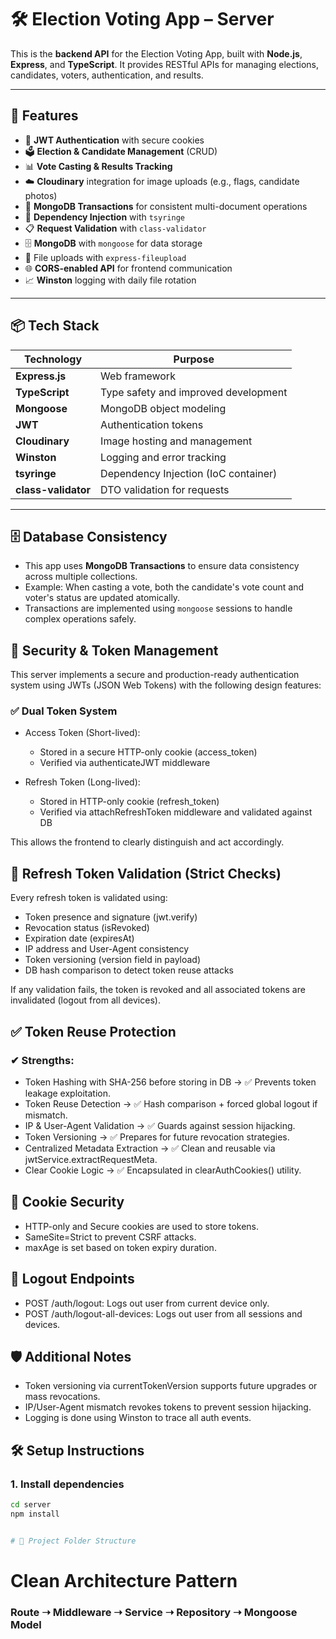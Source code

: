 # 🛠️ Election Voting App – Server

This is the **backend API** for the Election Voting App, built with **Node.js**, **Express**, and **TypeScript**. It provides RESTful APIs for managing elections, candidates, voters, authentication, and results.

---

## 🚀 Features

- 🔐 **JWT Authentication** with secure cookies
- 🗳️ **Election & Candidate Management** (CRUD)
- 📊 **Vote Casting & Results Tracking**
- ☁️ **Cloudinary** integration for image uploads (e.g., flags, candidate photos)
- 💾 **MongoDB Transactions** for consistent multi-document operations
- 🧩 **Dependency Injection** with `tsyringe`
- 📋 **Request Validation** with `class-validator`
- 🗄️ **MongoDB** with `mongoose` for data storage
- 📂 File uploads with `express-fileupload`
- 🌐 **CORS-enabled API** for frontend communication
- 📈 **Winston** logging with daily file rotation

---

## 📦 Tech Stack

| Technology          | Purpose                              |
| ------------------- | ------------------------------------ |
| **Express.js**      | Web framework                        |
| **TypeScript**      | Type safety and improved development |
| **Mongoose**        | MongoDB object modeling              |
| **JWT**             | Authentication tokens                |
| **Cloudinary**      | Image hosting and management         |
| **Winston**         | Logging and error tracking           |
| **tsyringe**        | Dependency Injection (IoC container) |
| **class-validator** | DTO validation for requests          |

---

## 🗄️ Database Consistency

- This app uses **MongoDB Transactions** to ensure data consistency across multiple collections.
- Example: When casting a vote, both the candidate's vote count and voter's status are updated atomically.
- Transactions are implemented using `mongoose` sessions to handle complex operations safely.

## 🔐 Security & Token Management

This server implements a secure and production-ready authentication system using JWTs (JSON Web Tokens) with the following design features:

### ✅ Dual Token System

- Access Token (Short-lived):

  - Stored in a secure HTTP-only cookie (access_token)
  - Verified via authenticateJWT middleware

- Refresh Token (Long-lived):

  - Stored in HTTP-only cookie (refresh_token)
  - Verified via attachRefreshToken middleware and validated against DB

This allows the frontend to clearly distinguish and act accordingly.

## 🔁 Refresh Token Validation (Strict Checks)

Every refresh token is validated using:

- Token presence and signature (jwt.verify)
- Revocation status (isRevoked)
- Expiration date (expiresAt)
- IP address and User-Agent consistency
- Token versioning (version field in payload)
- DB hash comparison to detect token reuse attacks

If any validation fails, the token is revoked and all associated tokens are invalidated (logout from all devices).

## ✅ Token Reuse Protection

### ✔ Strengths:

- Token Hashing with SHA-256 before storing in DB → ✅ Prevents token leakage exploitation.
- Token Reuse Detection → ✅ Hash comparison + forced global logout if mismatch.
- IP & User-Agent Validation → ✅ Guards against session hijacking.
- Token Versioning → ✅ Prepares for future revocation strategies.
- Centralized Metadata Extraction → ✅ Clean and reusable via jwtService.extractRequestMeta.
- Clear Cookie Logic → ✅ Encapsulated in clearAuthCookies() utility.

## 🍪 Cookie Security

- HTTP-only and Secure cookies are used to store tokens.
- SameSite=Strict to prevent CSRF attacks.
- maxAge is set based on token expiry duration.

## 🧹 Logout Endpoints

- POST /auth/logout: Logs out user from current device only.
- POST /auth/logout-all-devices: Logs out user from all sessions and devices.

## 🛡️ Additional Notes

- Token versioning via currentTokenVersion supports future upgrades or mass revocations.
- IP/User-Agent mismatch revokes tokens to prevent session hijacking.
- Logging is done using Winston to trace all auth events.

## 🛠️ Setup Instructions

### 1. **Install dependencies**

```bash
cd server
npm install


# 📂 Project Folder Structure

```

# Clean Architecture Pattern

### Route ➝ Middleware ➝ Service ➝ Repository ➝ Mongoose Model
